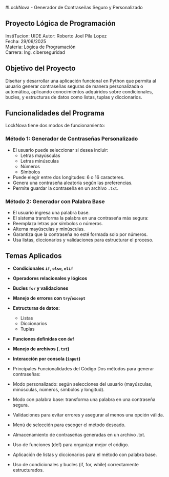#LockNova - Generador de Contraseñas Seguro y Personalizado

##  Proyecto Lógica de Programación

InstiTucion: UIDE
Autor: Roberto Joel Pila Lopez  
Fecha: 29/06/2025  
Materia: Lógica de Programación  
Carrera: Ing. ciberseguridad

## Objetivo del Proyecto

Diseñar y desarrollar una aplicación funcional en Python que permita al usuario generar contraseñas seguras de manera personalizada o automática, aplicando conocimientos adquiridos sobre condicionales, bucles, y estructuras de datos como listas, tuplas y diccionarios.


##  Funcionalidades del Programa

LockNova tiene dos modos de funcionamiento:

###  Método 1: Generador de Contraseñas Personalizado
- El usuario puede seleccionar si desea incluir:
  - Letras mayúsculas
  - Letras minúsculas
  - Números
  - Símbolos
- Puede elegir entre dos longitudes: 6 o 16 caracteres.
- Genera una contraseña aleatoria según las preferencias.
- Permite guardar la contraseña en un archivo `.txt`.

###  Método 2: Generador con Palabra Base
- El usuario ingresa una palabra base.
- El sistema transforma la palabra en una contraseña más segura:
- Reemplaza letras por símbolos o números.
- Alterna mayúsculas y minúsculas.
- Garantiza que la contraseña no esté formada solo por números.
- Usa listas, diccionarios y validaciones para estructurar el proceso.

##  Temas Aplicados

- **Condicionales `if`, `else`, `elif`**
- **Operadores relacionales y lógicos**
- **Bucles `for` y validaciones**
- **Manejo de errores con `try`/`except`**
- **Estructuras de datos:**
  - Listas
  - Diccionarios
  - Tuplas
- **Funciones definidas con `def`**
- **Manejo de archivos (`.txt`)**
- **Interacción por consola (`input`)**

-  Principales Funcionalidades del Código
Dos métodos para generar contraseñas:

- Modo personalizado: según selecciones del usuario (mayúsculas, minúsculas, números, símbolos y longitud).

- Modo con palabra base: transforma una palabra en una contraseña segura.

- Validaciones para evitar errores y asegurar al menos una opción válida.

- Menú de selección para escoger el método deseado.

- Almacenamiento de contraseñas generadas en un archivo .txt.

- Uso de funciones (def) para organizar mejor el código.

- Aplicación de listas y diccionarios para el método con palabra base.

- Uso de condicionales y bucles (if, for, while) correctamente estructurados.



